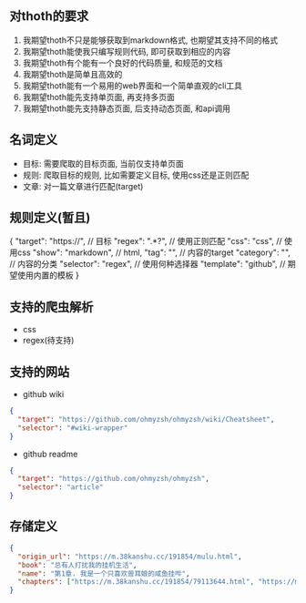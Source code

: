 ## 对thoth的要求

1. 我期望thoth不只是能够获取到markdown格式, 也期望其支持不同的格式
2. 我期望thoth能使我只编写规则代码, 即可获取到相应的内容
3. 我期望thoth有个能有一个良好的代码质量, 和规范的文档
4. 我期望thoth是简单且高效的
5. 我期望thoth能有一个易用的web界面和一个简单直观的cli工具
6. 我期望thoth能先支持单页面, 再支持多页面
7. 我期望thoth能先支持静态页面, 后支持动态页面, 和api调用

## 名词定义

* 目标: 需要爬取的目标页面, 当前仅支持单页面
* 规则: 爬取目标的规则, 比如需要定义目标, 使用css还是正则匹配 
* 文章: 对一篇文章进行匹配(target)


## 规则定义(暂且)
{
	"target": "https://", // 目标
	"regex": ".*?", // 使用正则匹配
	"css": "css", // 使用css
	"show": "markdown", // html,
	"tag": "", // 内容的target
	"category": "", // 内容的分类
	"selector": "regex", // 使用何种选择器
	"template": "github", // 期望使用内置的模板
}

## 支持的爬虫解析

* css
* regex(待支持)

## 支持的网站

* github wiki
```json
{
  "target": "https://github.com/ohmyzsh/ohmyzsh/wiki/Cheatsheet",
  "selector": "#wiki-wrapper"
}
```

* github readme

```json
{
  "target": "https://github.com/ohmyzsh/ohmyzsh",
  "selector": "article"
}
```

## 存储定义

```json
{
  "origin_url": "https://m.38kanshu.cc/191854/mulu.html",
  "book": "总有人打扰我的挂机生活",
  "name": "第1章. 我是一个只喜欢兽耳娘的咸鱼挂哔", 
  "chapters": ["https://m.38kanshu.cc/191854/79113644.html", "https://m.38kanshu.cc/191854/79113644.html"]
}
```
